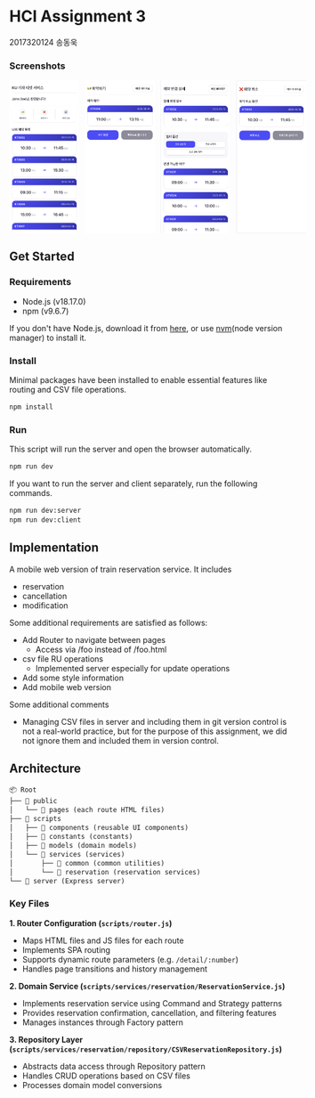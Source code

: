 # HCI Assignment 3

2017320124 송동욱

### Screenshots

<div style="display: flex; gap: 10px;">
  <img src="./screenshots/main.png" alt="Screenshot 1" width="25%" />
  <img src="./screenshots/reservation.png" alt="Screenshot 2" width="25%" />
  <img src="./screenshots/modify.png" alt="Screenshot 3" width="25%" />
  <img src="./screenshots/cancellation.png" alt="Screenshot 4" width="25%" />
</div>

## Get Started

### Requirements

- Node.js (v18.17.0)
- npm (v9.6.7)

If you don't have Node.js, download it from [here](https://nodejs.org/), or use [nvm](https://github.com/nvm-sh/nvm)(node version manager) to install it.

### Install

Minimal packages have been installed to enable essential features like routing and CSV file operations.

```bash
npm install
```

### Run

This script will run the server and open the browser automatically.

```bash
npm run dev
```

If you want to run the server and client separately, run the following commands.

```bash
npm run dev:server
npm run dev:client
```

## Implementation

A mobile web version of train reservation service.
It includes

- reservation
- cancellation
- modification

Some additional requirements are satisfied as follows:

- Add Router to navigate between pages
  - Access via /foo instead of /foo.html
- csv file RU operations
  - Implemented server especially for update operations
- Add some style information
- Add mobile web version

Some additional comments

- Managing CSV files in server and including them in git version control is not a real-world practice, but for the purpose of this assignment, we did not ignore them and included them in version control.

## Architecture

```
📦 Root
├── 📂 public
│   └── 📂 pages (each route HTML files)
├── 📂 scripts
│   ├── 📂 components (reusable UI components)
│   ├── 📂 constants (constants)
│   ├── 📂 models (domain models)
│   └── 📂 services (services)
│       ├── 📂 common (common utilities)
│       └── 📂 reservation (reservation services)
└── 📂 server (Express server)
```

### Key Files

**1. Router Configuration (`scripts/router.js`)**

- Maps HTML files and JS files for each route
- Implements SPA routing
- Supports dynamic route parameters (e.g. `/detail/:number`)
- Handles page transitions and history management

**2. Domain Service (`scripts/services/reservation/ReservationService.js`)**

- Implements reservation service using Command and Strategy patterns
- Provides reservation confirmation, cancellation, and filtering features
- Manages instances through Factory pattern

**3. Repository Layer (`scripts/services/reservation/repository/CSVReservationRepository.js`)**

- Abstracts data access through Repository pattern
- Handles CRUD operations based on CSV files
- Processes domain model conversions
